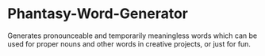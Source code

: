 # Phantasy-Word-Generator
Generates pronounceable and temporarily meaningless words which can be used for proper nouns and other words in creative projects, or just for fun.
